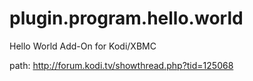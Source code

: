 # plugin.program.hello.world
Hello World Add-On for Kodi/XBMC

path: http://forum.kodi.tv/showthread.php?tid=125068
